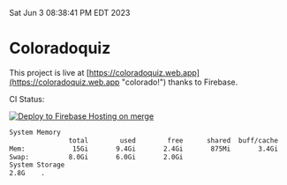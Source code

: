 Sat Jun  3 08:38:41 PM EDT 2023

# Coloradoquiz


This project is live at [https://coloradoquiz.web.app](https://coloradoquiz.web.app "colorado!") thanks to Firebase.

CI Status: 

[![Deploy to Firebase Hosting on merge](https://github.com/teamkushal/coloradoquiz/actions/workflows/firebase-hosting-merge.yml/badge.svg)](https://github.com/teamkushal/coloradoquiz/actions/workflows/firebase-hosting-merge.yml)

```bash
System Memory
               total        used        free      shared  buff/cache   available
Mem:            15Gi       9.4Gi       2.4Gi       875Mi       3.4Gi       4.6Gi
Swap:          8.0Gi       6.0Gi       2.0Gi
System Storage
2.8G	.
```
```bash
